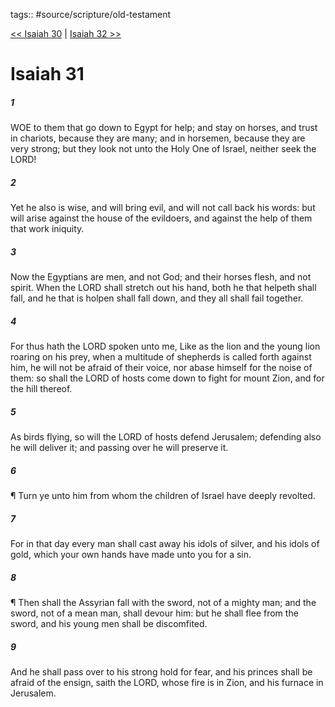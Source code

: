 tags:: #source/scripture/old-testament

[<< Isaiah 30](source/scripture/old-testament/23_Isaiah/Isaiah_30.md) | [Isaiah 32 >>](source/scripture/old-testament/23_Isaiah/Isaiah_32.md)

# Isaiah 31

##### 1

WOE to them that go down to Egypt for help; and stay on horses, and trust in chariots, because they are many; and in horsemen, because they are very strong; but they look not unto the Holy One of Israel, neither seek the LORD!

##### 2

Yet he also is wise, and will bring evil, and will not call back his words: but will arise against the house of the evildoers, and against the help of them that work iniquity.

##### 3

Now the Egyptians are men, and not God; and their horses flesh, and not spirit. When the LORD shall stretch out his hand, both he that helpeth shall fall, and he that is holpen shall fall down, and they all shall fail together.

##### 4

For thus hath the LORD spoken unto me, Like as the lion and the young lion roaring on his prey, when a multitude of shepherds is called forth against him, he will not be afraid of their voice, nor abase himself for the noise of them: so shall the LORD of hosts come down to fight for mount Zion, and for the hill thereof.

##### 5

As birds flying, so will the LORD of hosts defend Jerusalem; defending also he will deliver it; and passing over he will preserve it.

##### 6

¶ Turn ye unto him from whom the children of Israel have deeply revolted.

##### 7

For in that day every man shall cast away his idols of silver, and his idols of gold, which your own hands have made unto you for a sin.

##### 8

¶ Then shall the Assyrian fall with the sword, not of a mighty man; and the sword, not of a mean man, shall devour him: but he shall flee from the sword, and his young men shall be discomfited.

##### 9

And he shall pass over to his strong hold for fear, and his princes shall be afraid of the ensign, saith the LORD, whose fire is in Zion, and his furnace in Jerusalem.
